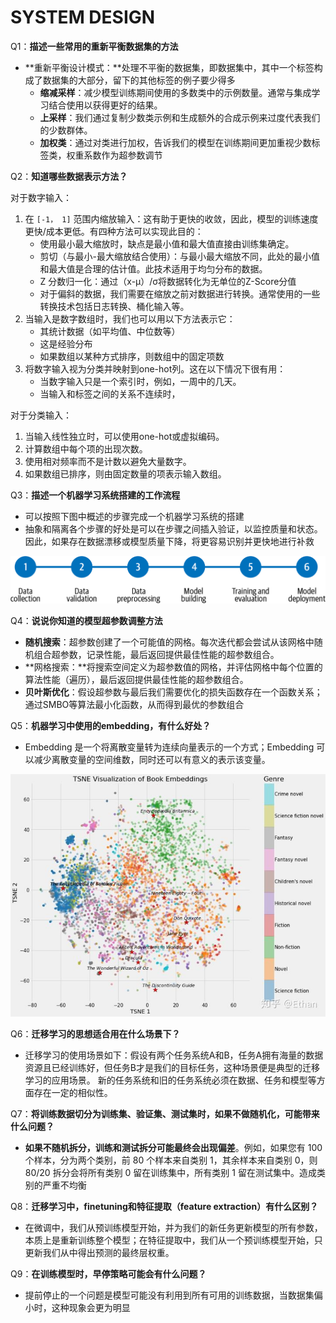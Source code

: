 # SYSTEM DESIGN

Q1：**描述一些常用的重新平衡数据集的方法**

- **重新平衡设计模式：**处理不平衡的数据集，即数据集中，其中一个标签构成了数据集的大部分，留下的其他标签的例子要少得多
    - **缩减采样**：减少模型训练期间使用的多数类中的示例数量。通常与集成学习结合使用以获得更好的结果。
    - **上采样**：我们通过复制少数类示例和生成额外的合成示例来过度代表我们的少数群体。
    - **加权类**：通过对类进行加权，告诉我们的模型在训练期间更加重视少数标签类，权重系数作为超参数调节
    

Q2：**知道哪些数据表示方法？**

对于数字输入：

1. 在 `[-1， 1]` 范围内缩放输入：这有助于更快的收敛，因此，模型的训练速度更快/成本更低。有四种方法可以实现此目的：
    - 使用最小最大缩放时，缺点是最小值和最大值直接由训练集确定。
    - 剪切（与最小-最大缩放结合使用）：与最小最大缩放不同，此处的最小值和最大值是合理的估计值。此技术适用于均匀分布的数据。
    - Z 分数归一化：通过（x-μ）/σ将数据转化为无单位的Z-Score分值
    - 对于偏斜的数据，我们需要在缩放之前对数据进行转换。通常使用的一些转换技术包括日志转换、桶化输入等。
2. 当输入是数字数组时，我们也可以用以下方法表示它：
    - 其统计数据（如平均值、中位数等）
    - 这是经验分布
    - 如果数组以某种方式排序，则数组中的固定项数
3. 将数字输入视为分类并映射到one-hot列。这在以下情况下很有用：
    - 当数字输入只是一个索引时，例如，一周中的几天。
    - 当输入和标签之间的关系不连续时，

对于分类输入：

1. 当输入线性独立时，可以使用one-hot或虚拟编码。
2. 计算数组中每个项的出现次数。
3. 使用相对频率而不是计数以避免大量数字。
4. 如果数组已排序，则由固定数量的项表示输入数组。

Q3：**描述一个机器学习系统搭建的工作流程**

- 可以按照下图中概述的步骤完成一个机器学习系统的搭建
- 抽象和隔离各个步骤的好处是可以在步骤之间插入验证，以监控质量和状态。因此，如果存在数据漂移或模型质量下降，将更容易识别并更快地进行补救

![Untitled](Untitled%2051.png)

Q4：**说说你知道的模型超参数调整方法**

- **随机搜索**：超参数创建了一个可能值的网格。每次迭代都会尝试从该网格中随机组合超参数，记录性能，最后返回提供最佳性能的超参数组合。
- **网格搜索：**将搜索空间定义为超参数值的网格，并评估网格中每个位置的算法性能（遍历），最后返回提供最佳性能的超参数组合。
- **贝叶斯优化**：假设超参数与最后我们需要优化的损失函数存在一个函数关系；通过SMBO等算法最小化函数，从而得到最优的参数组合

Q5：**机器学习中使用的embedding，有什么好处？**

- Embedding 是一个将离散变量转为连续向量表示的一个方式；Embedding 可以减少离散变量的空间维数，同时还可以有意义的表示该变量。

![Untitled](Untitled%2052.png)

Q6：**迁移学习的思想适合用在什么场景下？**

- 迁移学习的使用场景如下：假设有两个任务系统A和B，任务A拥有海量的数据资源且已经训练好，但任务B才是我们的目标任务，这种场景便是典型的迁移学习的应用场景。 新的任务系统和旧的任务系统必须在数据、任务和模型等方面存在一定的相似性。

Q7：**将训练数据切分为训练集、验证集、测试集时，如果不做随机化，可能带来什么问题？**

- **如果不随机拆分，训练和测试拆分可能最终会出现偏差**。例如，如果您有 100 个样本，分为两个类别，前 80 个样本来自类别 1，其余样本来自类别 0，则 80/20 拆分会将所有类别 0 留在训练集中，所有类别 1 留在测试集中。造成类别的严重不均衡

Q8：**迁移学习中，finetuning和特征提取（feature extraction）有什么区别？**

- 在微调中，我们从预训练模型开始，并为我们的新任务更新模型的所有参数，本质上是重新训练整个模型；在特征提取中，我们从一个预训练模型开始，只更新我们从中得出预测的最终层权重。

Q9：**在训练模型时，早停策略可能会有什么问题？**

- 提前停止的一个问题是模型可能没有利用到所有可用的训练数据，当数据集偏小时，这种现象会更为明显